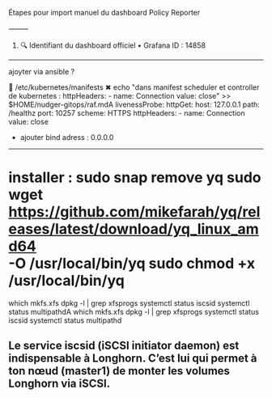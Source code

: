 Étapes pour import manuel du dashboard Policy Reporter

⸻

1. 🔍 Identifiant du dashboard officiel
	•	Grafana ID : 14858
----------------
ajoyter via ansible ?

  /etc/kubernetes/manifests ✖  echo "dans manifest scheduler et controller de kubernetes :         httpHeaders:
        - name: Connection
          value: close" >> \$HOME/nudger-gitops/raf.mdA
livenessProbe:
  httpGet:
    host: 127.0.0.1
    path: /healthz
    port: 10257
    scheme: HTTPS
    httpHeaders:
    - name: Connection
      value: close

+ ajouter bind adress : 0.0.0.0
--------------------------
installer  :
sudo snap remove yq
sudo wget https://github.com/mikefarah/yq/releases/latest/download/yq_linux_amd64 \
  -O /usr/local/bin/yq
sudo chmod +x /usr/local/bin/yq
==============
which mkfs.xfs
dpkg -l | grep xfsprogs
systemctl status iscsid
systemctl status multipathdA
which mkfs.xfs
dpkg -l | grep xfsprogs
systemctl status iscsid
systemctl status multipathd

Le service iscsid (iSCSI initiator daemon) est indispensable à Longhorn.
C’est lui qui permet à ton nœud (master1) de monter les volumes Longhorn via iSCSI.
------------


